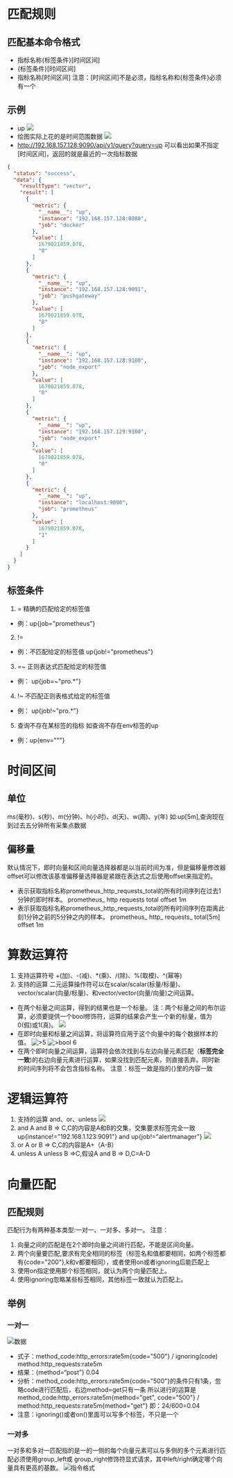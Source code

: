 # 匹配规则
## 匹配基本命令格式
* 指标名称{标签条件}[时间区间]
* {标签条件}[时间区间]
* 指标名称[时间区间]
注意：[时间区间]不是必须，指标名称和{标签条件}必须有一个
## 示例
* up
![](img/2.png)
* 绘图实际上花的是时间范围数据
![](img/3.png)
* http://192.168.157.128:9090/api/v1/query?query=up
可以看出如果不指定[时间区间]，返回的就是最近的一次指标数据
```json
{
  "status": "success",
  "data": {
    "resultType": "vector",
    "result": [
      {
        "metric": {
          "__name__": "up",
          "instance": "192.168.157.128:8080",
          "job": "docker"
        },
        "value": [
          1679021859.078,
          "0"
        ]
      },
      {
        "metric": {
          "__name__": "up",
          "instance": "192.168.157.128:9091",
          "job": "pushgateway"
        },
        "value": [
          1679021859.078,
          "0"
        ]
      },
      {
        "metric": {
          "__name__": "up",
          "instance": "192.168.157.128:9100",
          "job": "node_export"
        },
        "value": [
          1679021859.078,
          "0"
        ]
      },
      {
        "metric": {
          "__name__": "up",
          "instance": "192.168.157.129:9100",
          "job": "node_export"
        },
        "value": [
          1679021859.078,
          "0"
        ]
      },
      {
        "metric": {
          "__name__": "up",
          "instance": "localhost:9090",
          "job": "prometheus"
        },
        "value": [
          1679021859.078,
          "1"
        ]
      }
    ]
  }
}
```

## 标签条件
1. = 
精确的匹配给定的标签值
* 例：up{job="prometheus"}
2. != 
* 例：不匹配给定的标签值
up{job!="prometheus"}
3. =~
正则表达式匹配给定的标签值
* 例： up{job=~"pro.*"}
4. !~
不匹配正则表格式给定的标签值
* 例： up{job!~"pro.*"}
5. 查询不存在某标签的指标
如查询不存在env标签的up
* 例：up{env="""}

# 时间区间
## 单位
ms(毫秒)、s(秒)、m(分钟)、h(小时)、d(天)、w(周)、y(年)
如:up[5m],查询现在到过去五分钟所有采集点数据
## 偏移量
默认情况下，即时向量和区间向量选择器都是以当前时间为准，但是偏移量修改器offset可以修改该基准偏移量选择器是紧跟在表达式之后使用offset来指定的。
* 表示获取指标名称prometheus_http_requests_total的所有时间序列在过去1分钟的即时样本。
prometheus_ http requests total offset 1m
* 表示获取指标名称prometheus_http_requests_total的所有时间序列在距离此刻1分钟之前的5分钟之内的样本。
prometheus_ http_ requests_ total[5m] offset 1m
# 算数运算符
1. 支持运算符号
+(加)、-(减)、*(乘)、/(除)、%(取模)、^(幂等)
2. 支持的运算
二元运算操作符可以在scalar/scalar(标量/标量)、vector/scalar(向量/标量)、和vector/vector(向量/向量)之间运算。
* 在两个标量之间运算，得到的结果也是一个标量。
注：两个标量之间的布尔运算，必须要提供一个bool修饰符，运算的结果会产生一个新的标量，值为0(假)或1(真)。
![](img/4.png)
* 在即时向量和标量之间运算，将运算符应用于这个向量中的每个数据样本的值。
![>5](img/6.png)
![>bool 6](img/7.png)
* 在两个即时向量之间运算，运算符会依次找到与左边向量元素匹配（**标签完全一致**)的右边向量元素进行运算，如果没找到匹配元素，则直接丢弃。同时新的时间序列将不会包含指标名称。
注意：标签一致是指的{}里的内容一致
# 逻辑运算符
1. 支持的运算
and、or、unless
![](img/8.png)
2. and
A and B => C,C的内容是A和B的交集，交集要求标签完全一致
up{instance!="192.168.1.123:9091"} and up{job!="alertmanager"}
![](img/9.png)
3. or
A or B => C,C的内容是A+（A-B）
4. unless
A unless B =>C,假设A and B => D,C=A-D

# 向量匹配
## 匹配规则
匹配行为有两种基本类型:一对一、一对多、多对一。
注意：
1. 向量之间的匹配是在2个即时向量之间进行匹配，不能是区间向量。
2. 两个向量要匹配,要求有完全相同的标签（标签名和值都要相同，如两个标签都有{code="200"},k和v都要相同），或者使用on或者ignoring后能匹配上
3. 使用on指定使用那个标签相同，就认为两个向量匹配上。
4. 使用ignoring忽略某些标签相同，其他标签一致就认为匹配上。
## 举例
### 一对一
![数据](img/10.png)
* 式子：method_code:http_errors:rate5m{code="500"} / ignoring(code) method:http_requests:rate5m
* 结果：{method=“post”} 0.04
* 分析：method_code:http_errors:rate5m{code="500"}的条件只有1条，忽略code进行匹配后，右边method=get只有一条
所以进行的运算是method_code:http_errors:rate5m{method="get", code="500"} / method:http_requests:rate5m{method="get"}
即：24/600=0.04
* 注意：ignoring()或者on()里面可以写多个标签，不只是一个
### 一对多
一对多和多对一匹配指的是一的一侧的每个向量元素可以与多侧的多个元素进行匹配必须使用group_left或 group_right修饰符显式请求，其中left/right确定哪个向量具有更高的基数。
![指令格式](img/11.png)


